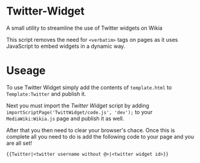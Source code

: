 # Twitter-Widget
A small utility to streamline the use of Twitter widgets on Wikia

This script removes the need for `<verbatim>` tags on pages as it uses JavaScript to embed widgets in a dynamic way.

# Useage
To use Twitter Widget simply add the contents of `template.html` to `Template:Twitter` and publish it.

Next you must import the _Twitter Widget_ script by adding `importScriptPage('TwittWidget/code.js', 'dev');` to your `MediaWiki:Wikia.js` page and publish it as well.

After that you then need to clear your browser's chace. Once this is complete all you need to do is add the following code to your page and you are all set!

`{{Twitter|<twitter username without @>|<twitter widget id>}}`
